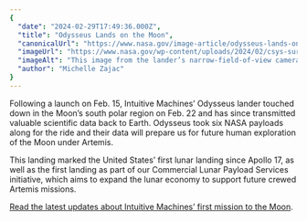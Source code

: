 ```yaml
---
{
  "date": "2024-02-29T17:49:36.000Z",
  "title": "Odysseus Lands on the Moon",
  "canonicalUrl": "https://www.nasa.gov/image-article/odysseus-lands-on-the-moon/",
  "imageUrl": "https://www.nasa.gov/wp-content/uploads/2024/02/csys-surface-hdr-mix-no-logo.png",
  "imageAlt": "This image from the lander’s narrow-field-of-view camera was retrieved on Feb. 27. It shows spacecraft hardware in the foreground, and the gaping maw of a 2-billion-year-old lunar crater beyond. It’s approximately 500 meters to the near lip of the crater, and another 500 meters to its far side. Inky black space extends above the horizon.",
  "author": "Michelle Zajac"
}
---
```


Following a launch on Feb. 15, Intuitive Machines’ Odysseus lander touched down in the Moon’s south polar region on Feb. 22 and has since transmitted valuable scientific data back to Earth. Odysseus took six NASA payloads along for the ride and their data will prepare us for future human exploration of the Moon under Artemis.

This landing marked the United States’ first lunar landing since Apollo 17, as well as the first landing as part of our Commercial Lunar Payload Services initiative, which aims to expand the lunar economy to support future crewed Artemis missions.

[Read the latest updates about Intuitive Machines’ first mission to the Moon](https://blogs.nasa.gov/artemis/tag/commercial-lunar-payload-services/).
